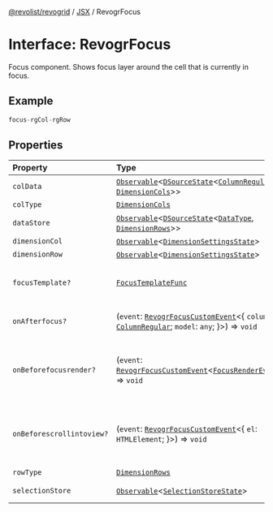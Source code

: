 [@revolist/revogrid](README.md) / [JSX](Namespace.JSX.md) / RevogrFocus

# Interface: RevogrFocus

Focus component. Shows focus layer around the cell that is currently in focus.

## Example

```ts
focus-rgCol-rgRow
```

## Properties

| Property | Type | Description |
| :------ | :------ | :------ |
| `colData` | [`Observable`](Type.Observable.md)\<[`DSourceState`](Type.DSourceState.md)\<[`ColumnRegular`](Interface.ColumnRegular.md), [`DimensionCols`](Type.DimensionCols.md)\>\> | Column source |
| `colType` | [`DimensionCols`](Type.DimensionCols.md) | Column type |
| `dataStore` | [`Observable`](Type.Observable.md)\<[`DSourceState`](Type.DSourceState.md)\<[`DataType`](Type.DataType.md), [`DimensionRows`](Type.DimensionRows.md)\>\> | Data rows source |
| `dimensionCol` | [`Observable`](Type.Observable.md)\<[`DimensionSettingsState`](Interface.DimensionSettingsState.md)\> | Dimension settings X |
| `dimensionRow` | [`Observable`](Type.Observable.md)\<[`DimensionSettingsState`](Interface.DimensionSettingsState.md)\> | Dimension settings Y |
| `focusTemplate?` | [`FocusTemplateFunc`](Type.FocusTemplateFunc.md) | Focus template custom function. Can be used to render custom focus layer. |
| `onAfterfocus?` | (`event`: [`RevogrFocusCustomEvent`](Interface.RevogrFocusCustomEvent.md)\<\{ `column`: [`ColumnRegular`](Interface.ColumnRegular.md); `model`: `any`; \}\>) => `void` | Used to setup properties after focus was rendered |
| `onBeforefocusrender?` | (`event`: [`RevogrFocusCustomEvent`](Interface.RevogrFocusCustomEvent.md)\<[`FocusRenderEvent`](Interface.FocusRenderEvent.md)\>) => `void` | Before focus render event. Can be prevented by event.preventDefault(). If preventDefault used slot will be rendered. |
| `onBeforescrollintoview?` | (`event`: [`RevogrFocusCustomEvent`](Interface.RevogrFocusCustomEvent.md)\<\{ `el`: `HTMLElement`; \}\>) => `void` | Before focus changed verify if it's in view and scroll viewport into this view Can be prevented by event.preventDefault() |
| `rowType` | [`DimensionRows`](Type.DimensionRows.md) | Row type |
| `selectionStore` | [`Observable`](Type.Observable.md)\<[`SelectionStoreState`](Type.SelectionStoreState.md)\> | Selection, range, focus for selection |
